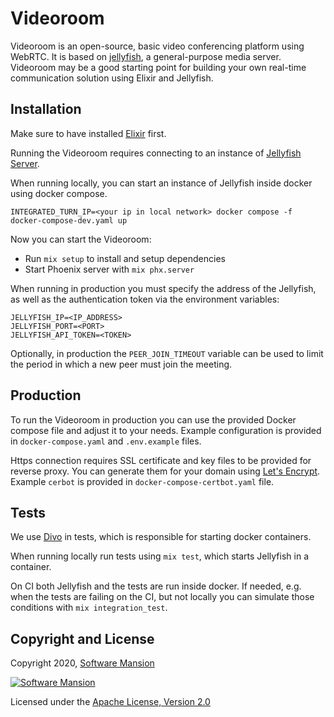 # Videoroom

Videoroom is an open-source, basic video conferencing platform using WebRTC.
It is based on [jellyfish](https://github.com/jellyfish-dev/jellyfish), a general-purpose media server.
Videoroom may be a good starting point for building your own real-time communication solution using Elixir and Jellyfish.

## Installation

Make sure to have installed [Elixir](https://elixir-lang.org/install.html) first.

Running the Videoroom requires connecting to an instance of [Jellyfish Server](https://github.com/jellyfish-dev/jellyfish).

When running locally, you can start an instance of Jellyfish inside docker using docker compose.

```
INTEGRATED_TURN_IP=<your ip in local network> docker compose -f docker-compose-dev.yaml up
```

Now you can start the Videoroom:

- Run `mix setup` to install and setup dependencies
- Start Phoenix server with `mix phx.server`

When running in production you must specify the address of the Jellyfish, as well as the authentication token via the environment variables:

```
JELLYFISH_IP=<IP_ADDRESS>
JELLYFISH_PORT=<PORT>
JELLYFISH_API_TOKEN=<TOKEN>
```

Optionally, in production the `PEER_JOIN_TIMEOUT` variable can be used to limit the
period in which a new peer must join the meeting.

## Production

To run the Videoroom in production you can use the provided Docker compose file and adjust it to your needs.
Example configuration is provided in `docker-compose.yaml` and `.env.example` files.

Https connection requires SSL certificate and key files to be provided for reverse proxy.
You can generate them for your domain using [Let's Encrypt](https://letsencrypt.org/).
Example `cerbot` is provided in `docker-compose-certbot.yaml` file.

## Tests

We use [Divo](https://hexdocs.pm/divo/readme.html) in tests, which is responsible for starting docker containers.

When running locally run tests using `mix test`, which starts Jellyfish in a container.

On CI both Jellyfish and the tests are run inside docker. If needed, e.g. when the tests are failing on the CI, but not locally you can simulate those conditions with `mix integration_test`.

## Copyright and License

Copyright 2020, [Software Mansion](https://swmansion.com/?utm_source=git&utm_medium=readme&utm_campaign=membrane_template_plugin)

[![Software Mansion](https://logo.swmansion.com/logo?color=white&variant=desktop&width=200&tag=membrane-github)](https://swmansion.com/?utm_source=git&utm_medium=readme&utm_campaign=membrane_template_plugin)

Licensed under the [Apache License, Version 2.0](LICENSE)
